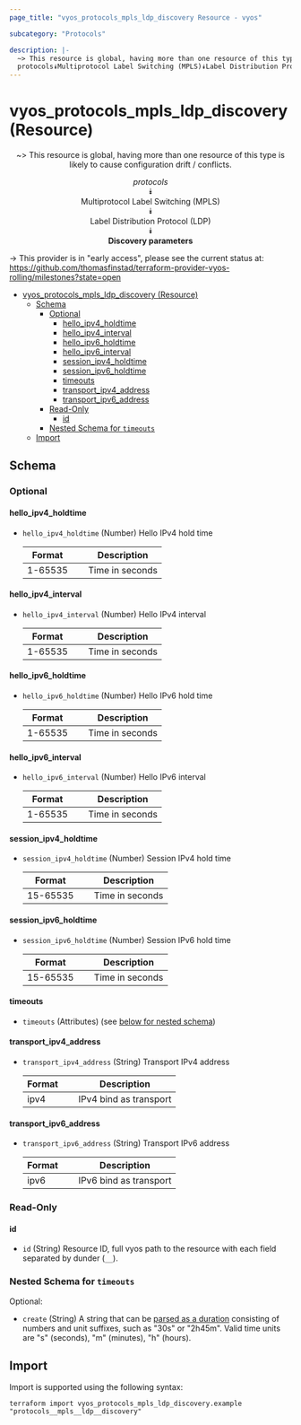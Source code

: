 ```yaml
---
page_title: "vyos_protocols_mpls_ldp_discovery Resource - vyos"

subcategory: "Protocols"

description: |-
  ~> This resource is global, having more than one resource of this type is likely to cause configuration drift / conflicts.
  protocols⯯Multiprotocol Label Switching (MPLS)⯯Label Distribution Protocol (LDP)⯯Discovery parameters
---
```


# vyos_protocols_mpls_ldp_discovery (Resource)
<center>

~> This resource is global, having more than one resource of this type is likely to cause configuration drift / conflicts.

*protocols*  
⯯  
Multiprotocol Label Switching (MPLS)  
⯯  
Label Distribution Protocol (LDP)  
⯯  
**Discovery parameters**


</center>

-> This provider is in "early access", please see the current status at: https://github.com/thomasfinstad/terraform-provider-vyos-rolling/milestones?state=open

<!--TOC-->

- [vyos_protocols_mpls_ldp_discovery (Resource)](#vyos_protocols_mpls_ldp_discovery-resource)
  - [Schema](#schema)
    - [Optional](#optional)
      - [hello_ipv4_holdtime](#hello_ipv4_holdtime)
      - [hello_ipv4_interval](#hello_ipv4_interval)
      - [hello_ipv6_holdtime](#hello_ipv6_holdtime)
      - [hello_ipv6_interval](#hello_ipv6_interval)
      - [session_ipv4_holdtime](#session_ipv4_holdtime)
      - [session_ipv6_holdtime](#session_ipv6_holdtime)
      - [timeouts](#timeouts)
      - [transport_ipv4_address](#transport_ipv4_address)
      - [transport_ipv6_address](#transport_ipv6_address)
    - [Read-Only](#read-only)
      - [id](#id)
    - [Nested Schema for `timeouts`](#nested-schema-for-timeouts)
  - [Import](#import)

<!--TOC-->

<!-- schema generated by tfplugindocs -->
## Schema

### Optional

#### hello_ipv4_holdtime
- `hello_ipv4_holdtime` (Number) Hello IPv4 hold time

    |  Format   &emsp;|  Description      |
    |-----------|-------------------|
    |  1-65535  &emsp;|  Time in seconds  |
#### hello_ipv4_interval
- `hello_ipv4_interval` (Number) Hello IPv4 interval

    |  Format   &emsp;|  Description      |
    |-----------|-------------------|
    |  1-65535  &emsp;|  Time in seconds  |
#### hello_ipv6_holdtime
- `hello_ipv6_holdtime` (Number) Hello IPv6 hold time

    |  Format   &emsp;|  Description      |
    |-----------|-------------------|
    |  1-65535  &emsp;|  Time in seconds  |
#### hello_ipv6_interval
- `hello_ipv6_interval` (Number) Hello IPv6 interval

    |  Format   &emsp;|  Description      |
    |-----------|-------------------|
    |  1-65535  &emsp;|  Time in seconds  |
#### session_ipv4_holdtime
- `session_ipv4_holdtime` (Number) Session IPv4 hold time

    |  Format    &emsp;|  Description      |
    |------------|-------------------|
    |  15-65535  &emsp;|  Time in seconds  |
#### session_ipv6_holdtime
- `session_ipv6_holdtime` (Number) Session IPv6 hold time

    |  Format    &emsp;|  Description      |
    |------------|-------------------|
    |  15-65535  &emsp;|  Time in seconds  |
#### timeouts
- `timeouts` (Attributes) (see [below for nested schema](#nestedatt--timeouts))
#### transport_ipv4_address
- `transport_ipv4_address` (String) Transport IPv4 address

    |  Format  &emsp;|  Description             |
    |----------|--------------------------|
    |  ipv4    &emsp;|  IPv4 bind as transport  |
#### transport_ipv6_address
- `transport_ipv6_address` (String) Transport IPv6 address

    |  Format  &emsp;|  Description             |
    |----------|--------------------------|
    |  ipv6    &emsp;|  IPv6 bind as transport  |

### Read-Only

#### id
- `id` (String) Resource ID, full vyos path to the resource with each field separated by dunder (`__`).

<a id="nestedatt--timeouts"></a>
### Nested Schema for `timeouts`

Optional:

- `create` (String) A string that can be [parsed as a duration](https://pkg.go.dev/time#ParseDuration) consisting of numbers and unit suffixes, such as &#34;30s&#34; or &#34;2h45m&#34;. Valid time units are &#34;s&#34; (seconds), &#34;m&#34; (minutes), &#34;h&#34; (hours).

## Import

Import is supported using the following syntax:

```shell
terraform import vyos_protocols_mpls_ldp_discovery.example "protocols__mpls__ldp__discovery"
```
